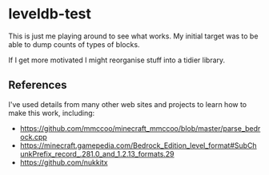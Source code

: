 # leveldb-test

This is just me playing around to see what works. My initial target was to be
able to dump counts of types of blocks.

If I get more motivated I might reorganise stuff into a tidier library.

## References

I've used details from many other web sites and projects to learn how to make
this work, including:

- <https://github.com/mmccoo/minecraft_mmccoo/blob/master/parse_bedrock.cpp>
- <https://minecraft.gamepedia.com/Bedrock_Edition_level_format#SubChunkPrefix_record_.281.0_and_1.2.13_formats.29>
- <https://github.com/nukkitx>
